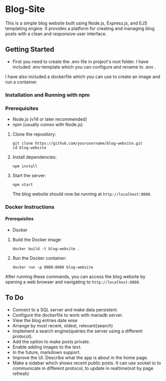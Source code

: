 # Blog-Site

This is a simple blog website built using Node.js, Express.js, and EJS templating engine. It provides a platform for creating and managing blog posts with a clean and responsive user interface.

## Getting Started

- First you need to create the .env file in project's root folder. I have included .env-template which you can configure and rename to .env .

I have also included a dockerfile which you can use to create an image and run a container.

### Installation and Running with npm

### Prerequisites

- Node.js (v14 or later recommended)
- npm (usually comes with Node.js)

1. Clone the repository:

   ```
   git clone https://github.com/yourusername/blog-website.git
   cd blog-website
   ```

2. Install dependencies:

   ```
   npm install
   ```

3. Start the server:

   ```
   npm start
   ```

   The blog website should now be running at `http://localhost:8080`.

### Docker Instructions

#### Prerequisites

- Docker

1. Build the Docker image:

   ```
   docker build -t blog-website .
   ```

2. Run the Docker container:
   ```
   docker run -p 8080:8080 blog-website
   ```

After running these commands, you can access the blog website by opening a web browser and navigating to `http://localhost:8080`.

## To Do

- Connect to a SQL server and make data persistent.
- Configure the dockerfile to work with mariadb server.
- View the blog entries date wise
- Arrange by most recent, oldest, relevant(search)
- Implement a search engine(queries the server using a different protocol).
- Add the option to make posts private.
- Enable adding images to the text.
- In the future, markdown support.
- Improve the UI. Describe what the app is about in the home page.
- Make a sidebar which shows recent public posts. It can use socket io to communicate in different protocol, to update in realtime(not by page refresh)
